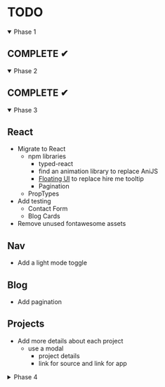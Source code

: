 # TODO

<details open>

  <summary>Phase 1</summary>

## COMPLETE ✔︎

</details>

<details open>

  <summary>Phase 2</summary>

## COMPLETE ✔︎

</details>

<details open>

  <summary>Phase 3</summary>

## React

- Migrate to React
  - npm libraries
    - typed-react
    - find an animation library to replace AniJS
    - [Floating UI](https://www.floating-ui.com/) to replace hire me tooltip
    - Pagination
  - PropTypes
- Add testing
  - Contact Form
  - Blog Cards
- Remove unused fontawesome assets

## Nav

- Add a light mode toggle

## Blog

- Add pagination

## Projects

- Add more details about each project
  - use a modal
    - project details
    - link for source and link for app

</details>

<details>

  <summary>Phase 4</summary>

## Gatsby
- Port to Gatsby
- Create a backend with [Netlify Functions](https://www.joshwcomeau.com/gatsby/using-netlify-functions-with-gatsby)?
  
## Plugins
  - Cloudinary
  - Google Analytics 
  - gatsby-plugin-image
  - gatsby-plugin-sitemap

</details>
